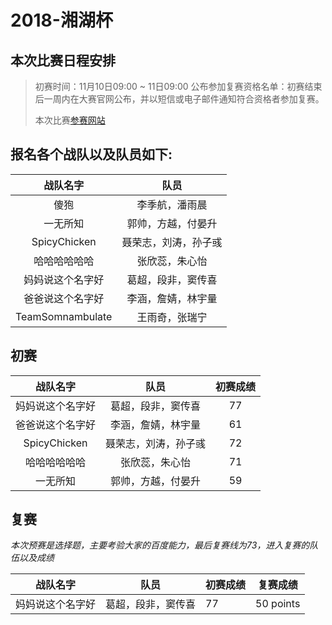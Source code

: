 # 2018-湘湖杯

## 本次比赛日程安排

> 初赛时间：11月10日09:00 ~ 11日09:00
> 公布参加复赛资格名单：初赛结束后一周内在大赛官网公布，并以短信或电子邮件通知符合资格者参加复赛。
>
> 本次比赛[参赛网站](http://hxb.hunan.gov.cn/scap)

## 报名各个战队以及队员如下:

|战队名字|队员|
|:---:|:---------:|
|傻狍|李季航，潘雨晨|
|一无所知|郭帅，方越，付晏升|
|SpicyChicken|聂荣志，刘涛，孙子彧|
|哈哈哈哈哈哈|张欣蕊，朱心怡|
|妈妈说这个名字好|葛超，段非，窦传喜|
|爸爸说这个名字好|李涵，詹婧，林宇量|
|TeamSomnambulate|王雨奇，张瑞宁|

## 初赛

|战队名字|队员|初赛成绩|
|:------:|:------------:|:----:|
|妈妈说这个名字好|葛超，段非，窦传喜|77|
|爸爸说这个名字好|李涵，詹婧，林宇量|61|
|SpicyChicken|聂荣志，刘涛，孙子彧|72|
|哈哈哈哈哈哈|张欣蕊，朱心怡|71|
|一无所知|郭帅，方越，付晏升|59|

## 复赛

*本次预赛是选择题，主要考验大家的百度能力，最后复赛线为73，进入复赛的队伍以及成绩*

|战队名字|队员|初赛成绩|复赛成绩|
-----------------|------------------|----|----|
|妈妈说这个名字好|葛超，段非，窦传喜|77|50 points|
